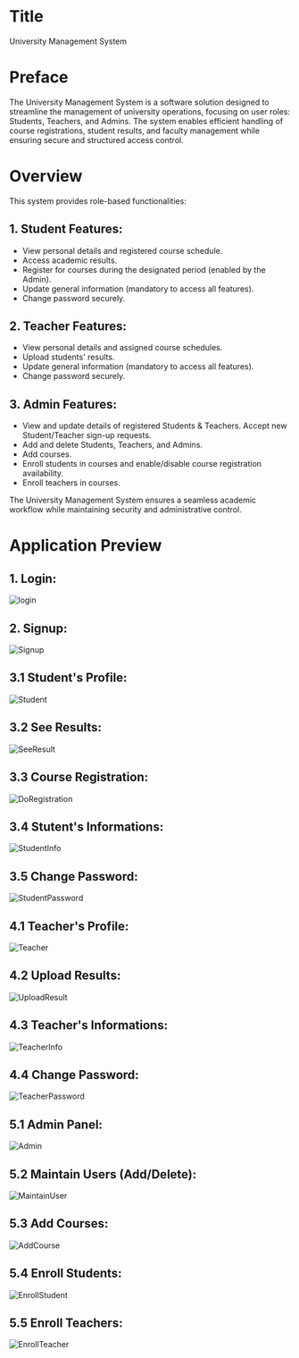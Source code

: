 # Title
University Management System


# Preface
The University Management System is a software solution designed to streamline the management of university operations, focusing on user roles: Students, Teachers, and Admins. The system enables efficient handling of course registrations, student results, and faculty management while ensuring secure and structured access control.


# Overview
This system provides role-based functionalities:

## 1. Student Features:
- View personal details and registered course schedule.
- Access academic results.
- Register for courses during the designated period (enabled by the Admin).
- Update general information (mandatory to access all features).
- Change password securely.

## 2. Teacher Features:
- View personal details and assigned course schedules.
- Upload students' results.
- Update general information (mandatory to access all features).
- Change password securely.

## 3. Admin Features:
- View and update details of registered Students & Teachers. Accept new Student/Teacher sign-up requests.
- Add and delete Students, Teachers, and Admins.
- Add courses.
- Enroll students in courses and enable/disable course registration availability.
- Enroll teachers in courses.

The University Management System ensures a seamless academic workflow while maintaining security and administrative control.



# Application Preview
## 1. Login:
![login](https://github.com/user-attachments/assets/12d071bf-f154-458e-a3b4-99b2f3dce8a4)


## 2. Signup:
![Signup](https://github.com/user-attachments/assets/be4bbaa2-ba43-4c58-9722-9cbfa2b99866)


## 3.1 Student's Profile:
![Student](https://github.com/user-attachments/assets/2aeed83d-1154-44a5-86a1-0e1af9f874f2)


## 3.2 See Results:
![SeeResult](https://github.com/user-attachments/assets/55eb759c-34ad-4f66-9aef-dbee3d053b12)


## 3.3 Course Registration:
![DoRegistration](https://github.com/user-attachments/assets/f55f1cb0-0b03-4f52-98d9-56832698ea6f)


## 3.4 Stutent's Informations:
![StudentInfo](https://github.com/user-attachments/assets/1ba6fca4-4722-42a9-a2e5-c8d5763b266c)


## 3.5 Change Password:
![StudentPassword](https://github.com/user-attachments/assets/4df8aa5f-07e8-4310-a53d-9df8cafb116b)


## 4.1 Teacher's Profile:
![Teacher](https://github.com/user-attachments/assets/2617cc9e-2ede-4fdd-ac1a-ff47eb229e34)


## 4.2 Upload Results:
![UploadResult](https://github.com/user-attachments/assets/ce3682e1-6392-43df-87fb-296d5da1ee58)


## 4.3 Teacher's Informations:
![TeacherInfo](https://github.com/user-attachments/assets/4ccbb683-e1c3-4ce3-9fc6-ed8339f8991a)


## 4.4 Change Password:
![TeacherPassword](https://github.com/user-attachments/assets/9d17d91c-bb97-410b-bc88-b717351ab845)


## 5.1 Admin Panel:
![Admin](https://github.com/user-attachments/assets/1c92322b-1d2a-454f-9945-1d71ebfd7511)


## 5.2 Maintain Users (Add/Delete):
![MaintainUser](https://github.com/user-attachments/assets/1e89f00e-5d4e-4b32-92f5-a22688b499ee)


## 5.3 Add Courses:
![AddCourse](https://github.com/user-attachments/assets/4deaf373-18a4-4edf-926f-3ceb8811c492)


## 5.4 Enroll Students:
![EnrollStudent](https://github.com/user-attachments/assets/7c6d9eb2-650b-4bfe-a31b-71c5a868679f)


## 5.5 Enroll Teachers:
![EnrollTeacher](https://github.com/user-attachments/assets/b207b2a6-3804-406f-91ad-b8fecb049bb1)
